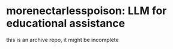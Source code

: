 # morenectarlesspoison: LLM for educational assistance
this is an archive repo, it might be incomplete
